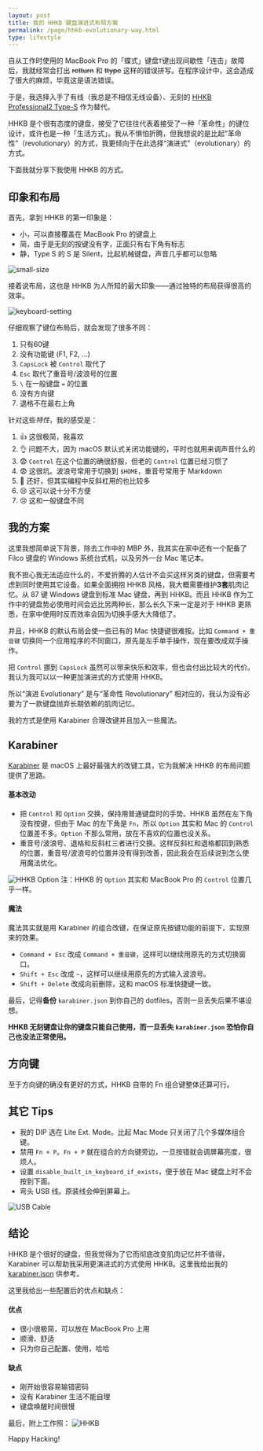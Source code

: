 ```yaml
---
layout: post
title: 我的 HHKB 键盘演进式布局方案
permalink: /page/hhkb-evolutionary-way.html
type: lifestyle
---
```


自从工作时使用的 MacBook Pro 的「蝶式」键盘`T`键出现间歇性「连击」故障后，我就经常会打出 ~~retturn~~ 和 ~~ttype~~ 这样的错误拼写。在程序设计中，这会造成了很大的麻烦，毕竟这是语法错误。

于是，我选择入手了有线（我总是不相信无线设备）、无刻的 [HHKB Professional2 Type-S](http://www.pfu.fujitsu.com/hhkeyboard/type-s/) 作为替代。

HHKB 是个很有态度的键盘，接受了它往往代表着接受了一种「革命性」的键位设计，或许也是一种「生活方式」。我从不惧怕折腾，但我想说的是比起“革命性”（revolutionary）的方式，我更倾向于在此选择“演进式”（evolutionary）的方式。

下面我就分享下我使用 HHKB 的方式。

## 印象和布局

首先，拿到 HHKB 的第一印象是：

* 小，可以直接覆盖在 MacBook Pro 的键盘上
* 简，由于是无刻的按键没有字，正面只有右下角有标志
* 静，Type S 的 S 是 Silent，比起机械键盘，声音几乎都可以忽略

![small-size](/image/HHKB-small-size.jpg)

接着说布局，这也是 HHKB 为人所知的最大印象——通过独特的布局获得很高的效率。

![keyboard-setting](/image/HHKB-Pro-2-default-layout.png)

仔细观察了键位布局后，就会发现了很多不同：

1. 只有60键
2. 没有功能键 (F1, F2, ...)
3. `CapsLock` 被 `Control` 取代了
4. `Esc` 取代了重音号/波浪号的位置
5. `\` 在一般键盘 `=` 的位置
6. 没有方向键
7. 退格不在最右上角

针对这些*特性*，我的感受是：

1. 👍 这很极简，我喜欢
2. 👌 问题不大，因为 macOS 默认式关闭功能键的，平时也就用来调声音什么的
3. 😨 `Control` 在这个位置的确很舒服，但老的 `Control` 位置已经习惯了
4. 😨 这很坑。波浪号常用于切换到 `$HOME`，重音号常用于 Markdown
5. 🤷 还好，但其实编程中反斜杠用的也比较多
6. 😢 这可以说十分不方便
7. 😢 这和一般键盘不同

## 我的方案

这里我想简单说下背景，除去工作中的 MBP 外，我其实在家中还有一个配备了 Filco 键盘的 Windows 系统台式机，以及另外一台 Mac 笔记本。

我不担心我无法适应什么的，不爱折腾的人估计不会买这样另类的键盘，但需要考虑到同时使用其它设备。如果全面拥抱 HHKB 风格，我大概需要维护**3套**肌肉记忆。从 87 键 Windows 键盘到标准 Mac 键盘，再到 HHKB。而且 HHKB 作为工作中的键盘势必使用时间会远比另两种长，那么长久下来一定是对于 HHKB 更熟悉，在家中使用时反而效率会因为切换手感大大降低了。

并且，HHKB 的默认布局会使一些已有的 Mac 快捷键很难按。比如 `Command + 重音键` 切换同一个应用程序的不同窗口，原先是左手单手操作，现在要改成双手操作。

把 `Control` 挪到 `CapsLock` 虽然可以带来快乐和效率，但也会付出比较大的代价。我认为我可以以一种更加演进式的方式使用 HHKB。

所以“演进 Evolutionary” 是与“革命性 Revolutionary” 相对应的，我认为没有必要为了一款键盘抛弃长期依赖的肌肉记忆。

我的方式是使用 Karabiner 合理改键并且加入一些魔法。

## Karabiner

[Karabiner](https://pqrs.org/osx/karabiner/) 是 macOS 上最好最强大的改键工具，它为我解决 HHKB 的布局问题提供了思路。

#### 基本改动

* 把 `Control` 和 `Option` 交换，保持用普通键盘时的手势。HHKB 虽然在左下角没有按键，但由于 Mac 的左下角是 `Fn`，所以 `Option` 其实和 Mac 的 `Control` 位置差不多。`Option` 不那么常用，放在不喜欢的位置也没关系。
* 重音号/波浪号、退格和反斜杠三者进行交换。这样反斜杠和退格都回到熟悉的位置，重音号/波浪号的位置并没有得到改善，因此我会在后续说到怎么使用魔法优化。

![HHKB Option](/image/HHKB-option.jpg)
注：HHKB 的 `Option` 其实和 MacBook Pro 的 `Control` 位置几乎一样。

#### 魔法

魔法其实就是用 Karabiner 的组合改键，在保证原先按键功能的前提下，实现原来的效果。

* `Command + Esc` 改成 `Command + 重音键`，这样可以继续用原先的方式切换窗口。
* `Shift + Esc` 改成 `~`，这样可以继续用原先的方式输入波浪号。
* `Shift + Delete` 改成向前删除，这和 macOS 标准快捷键一致。

最后，记得**备份** `karabiner.json` 到你自己的 dotfiles，否则一旦丢失后果不堪设想。

**HHKB 无刻键盘让你的键盘只能自己使用，而一旦丢失 `karabiner.json` 恐怕你自己也没法正常使用。**

## 方向键

至于方向键的确没有更好的方式，HHKB 自带的 Fn 组合键整体还算可行。

## 其它 Tips

* 我的 DIP 选在 Lite Ext. Mode。比起 Mac Mode 只关闭了几个多媒体组合键。
* 禁用 `Fn + P`。`Fn + P` 就在组合的方向键旁边，一旦按错就会调屏幕亮度，很烦人。
* 设置 `disable_built_in_keyboard_if_exists`，便于放在 Mac 键盘上时不会按到下面。
* 弯头 USB 线。原装线会伸到屏幕上。

![USB Cable](/image/HHKB-usb-cable.jpg)

## 结论

HHKB 是个很好的键盘，但我觉得为了它而彻底改变肌肉记忆并不值得，Karabiner 可以帮助我采用更演进式的方式使用 HHKB。这里我给出我的 [karabiner.json](https://github.com/crispgm/dotfiles/blob/master/macOS/karabiner.json) 供参考。

这里我给出一些配置后的优点和缺点：

#### 优点

* 很小很极简，可以放在 MacBook Pro 上用
* 顺滑、舒适
* 只为你自己配置、使用，哈哈

#### 缺点

* 刚开始很容易输错密码
* 没有 Karabiner 生活不能自理
* 键盘唤醒时间很慢

最后，附上工作照：
![HHKB](/image/HHKB-at-work.jpg)

Happy Hacking!
